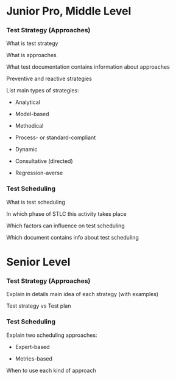 # Junior Pro, Middle Level
### Test Strategy (Approaches)
What is test strategy

What is approaches

What test documentation contains information about approaches

Preventive and reactive strategies

List main types of strategies:
* Analytical

* Model-based

* Methodical

* Process- or standard-compliant

* Dynamic

* Consultative (directed)

* Regression-averse

### Test Scheduling
What is test scheduling

In which phase of STLC this activity takes place

Which factors can influence on test scheduling

Which document contains info about test scheduling

# Senior Level
### Test Strategy (Approaches)
Explain in details main idea of each strategy (with examples)

Test strategy vs Test plan

### Test Scheduling
Explain two scheduling approaches:
* Expert-based

* Metrics-based

When to use each kind of approach



